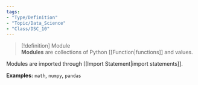 ```yaml
---
tags:  
- "Type/Definition"  
- "Topic/Data_Science"  
- "Class/DSC_10"  
---
```

  
> [!definition] Module  
> **Modules** are collections of Python [[Function|functions]] and values.  
  
Modules are imported through [[Import Statement|import statements]].  
  
**Examples:** `math`, `numpy`, `pandas`  
